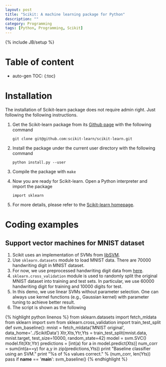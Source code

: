 ```yaml
---
layout: post
title: "Scikit: A machine learning package for Python"
description: ""
category: Programming
tags: [Python, Programming, Scikit]
---
```

{% include JB/setup %}


# Table of content
* auto-gen TOC:
{:toc}

# Installation

The installation of Scikit-learn package does not require admin right. Just following the following instructions. 

1. Get the Scikit-learn package from its [Github page](https://github.com/scikit-learn/scikit-learn) with the following command

   `git clone git@github.com:scikit-learn/scikit-learn.git`

1. Install the package under the current user directory with the following command

   `python install.py --user`

1. Compile the package with `make`

1. Now you are ready for Scikit-learn. Open a Python interpreter and import the package 

   `import sklearn`

1. For more details, please refer to the [Scikit-learn homepage](http://scikit-learn.org/stable/).

# Coding examples

## Support vector machines for MNIST dataset

1. Scikit uses an implementation of SVMs from [libSVM](https://www.csie.ntu.edu.tw/~cjlin/libsvm/).
1. Use `sklearn.datasets` module to load MNIST data. There are 70000 handwriting digit in MNIST dataset.
1. For now, we use preprocessed handwriting digit data from [here](https://github.com/mnielsen/neural-networks-and-deep-learning/blob/master/data/mnist.pkl.gz).
1. `sklearn.cross_validation` module is used to randomly split the original MNIST dataset into training and test sets. In particular, we use 60000 handwriting digit for training and 10000 digits for test.
1. In this demo, we use linear SVMs without parameter selection. One can always use kernel functions (e.g., Gaussian kernel) with parameter tuning to achieve better result.
1. The script is shown as the following

{% highlight python linenos %}
from sklearn.datasets import fetch_mldata
from sklearn import svm
from sklearn.cross_validation import train_test_split
def svm_baseline():
  mnist = fetch_mldata('MNIST original', data_home='../ScikitData')
  Xtr,Xts,Ytr,Yts = train_test_split(mnist.data, mnist.target, test_size=10000, random_state=42)
  model = svm.SVC()
  model.fit(Xtr,Ytr)
  predictions = [int(a) for a in model.predict(Xts)]
  num_corr = sum(int(a==y) for a,y in zip(predictions,Yts))
  print "Baseline classifier using an SVM."
  print "%s of %s values correct." % (num_corr, len(Yts))
  pass
if __name__ == '__main__':
  svm_baseline()
{% endhighlight %}

